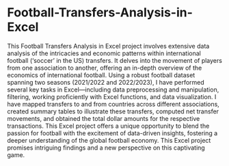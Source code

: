 # Football-Transfers-Analysis-in-Excel
This Football Transfers Analysis in Excel project involves extensive data analysis of the intricacies and economic patterns within international football (‘soccer’ in the US) transfers. It delves into the movement of players from one association to another, offering an in-depth overview of the economics of international football.
Using a robust football dataset spanning two seasons (2021/2022 and 2022/2023), I have performed several key tasks in Excel—including data preprocessing and manipulation, filtering, working proficiently with Excel functions, and data visualization.
I have mapped transfers to and from countries across different associations, created summary tables to illustrate these transfers, computed net transfer movements, and obtained the total dollar amounts for the respective transactions.
This Excel project offers a unique opportunity to blend the passion for football with the excitement of data-driven insights, fostering a deeper understanding of the global football economy. This Excel project promises intriguing findings and a new perspective on this captivating game.
